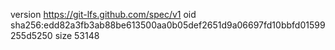 version https://git-lfs.github.com/spec/v1
oid sha256:edd82a3fb3ab88be613500aa0b05def2651d9a06697fd10bbfd01599255d5250
size 53148
